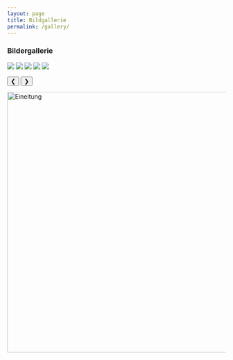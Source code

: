 ```yaml
---
layout: page
title: Bildgallerie
permalink: /gallery/
---
```


### Bildergallerie

<img class="dummieAbb" src="/dummie/images/abb-dummies.001.png">
<img class="dummieAbb" src="/dummie/images/abb-dummies.002.png">
<img class="dummieAbb" src="/dummie/images/abb-dummies.003.png">
<img class="dummieAbb" src="/dummie/images/abb-dummies.004.png">
<img class="dummieAbb" src="/dummie/images/abb-dummies.005.png">

<button class="w3-button w3-display-left" onclick="plusDivs(-1)">&#10094;</button>
<button class="w3-button w3-display-right" onclick="plusDivs(+1)">&#10095;</button>

<script>
var slideIndex = 1;
showDivs(slideIndex);

function plusDivs(n) {
  showDivs(slideIndex += n);
}

function showDivs(n) {
  var i;
  var x = document.getElementsByClassName("mySlides");
  if (n > x.length) {slideIndex = 1} 
  if (n < 1) {slideIndex = x.length} ;
  for (i = 0; i < x.length; i++) {
    x[i].style.display = "none"; 
  }
  x[slideIndex-1].style.display = "block"; 
}
</script>

<img src="/dummie/images/abb-dummies2.gif" alt="Eineitung" width="600" class="responsive">

